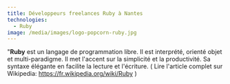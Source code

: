 ```yaml
---
title: Développeurs freelances Ruby à Nantes
technologies:
  - Ruby
image: /media/images/logo-popcorn-ruby.jpg
---
```


"**Ruby** est un langage de programmation libre. Il est interprété, orienté objet et multi-paradigme. Il met l'accent sur la simplicité et la productivité. Sa syntaxe élégante en facilite la lecture et l'écriture. ( Lire l'article complet sur Wikipedia: https://fr.wikipedia.org/wiki/Ruby )

